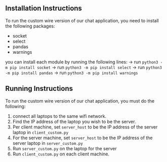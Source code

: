 ## Installation Instructions
To run the custom wire version of our chat application, you need to install the following packages:

- socket
- select
- pandas
- warnings

you can install each module by running the following lines:
-> run ```python3 -m pip install socket```
-> run ```python3 -m pip install select```
-> run ```python3 -m pip install pandas```
-> run ```python3 -m pip install warnings```

## Running Instructions
To run the custom wire version of our chat application, you must do the following:

1. connect all laptops to the same wifi network.
2. Find the IP address of the laptop you wish to be the server.
3. Per client machine, set ```server_host``` to be the IP address of the server laptop in ```client_custom.py```
4. For the server machine, set ```server_host``` to be the IP address of the server laptop in ```server_custom.py```
5. Run ```server_custom.py``` on the laptop for the server
6. Run ```client_custom.py``` on each client machine. 
